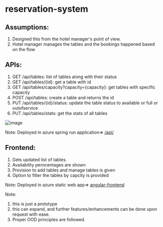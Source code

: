 # reservation-system

## Assumptions:
1. Designed this from the hotel manager's point of view.
2. Hotel manager manages the tables and the bookings happened based on the flow

## APIs:
1. GET /api/tables: list of tables along with their status
2. GET /api/tables/{id}: get a table with id
3. GET /api/tables/capacity?capacity={capacity}: get tables with specific capacity
4. POST /api/tables: create a table and returns the id
5. PUT /api/tables/{id}/status: update the table status to available or full or outofservice
6. PUT /api/tables/stats: get the stats of all tables
      
![image](https://github.com/NikhilR03/hotel-table-reservation/assets/137254886/f47d9fc2-7ce9-4bad-bc96-5294c9f87213)

Note: Deployed in azure spring run application=> [/api/<url>](https://restaurant1.wonderfulplant-d36ccb66.eastus.azurecontainerapps.io)

## Frontend:
1. Gets updated list of tables.
2. Availability perncentages are shown
3. Provision to add tables and manage tables is given
4. Option to filter the tables by capcity is provided

Note: Deployed in azure static web app=> [angular-frontend](https://victorious-water-09600150f.3.azurestaticapps.net)


Note:
1. this is just a prototype
2. this can expand, and further features/enhancements can be done upon request with ease.
3. Proper OOD principles are followed.


